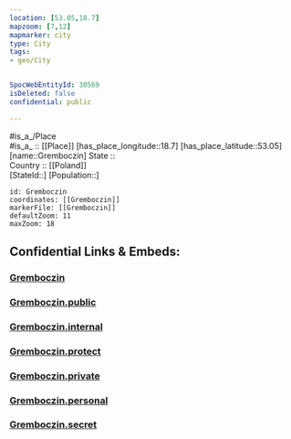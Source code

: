 ```yaml
---
location: [53.05,18.7] 
mapzoom: [7,12] 
mapmarker: city 
type: City
tags:
- geo/City


SpocWebEntityId: 30569
isDeleted: false
confidential: public

---
```

#is_a_/Place  
#is_a_ :: [[Place]] 
[has_place_longitude::18.7] 
[has_place_latitude::53.05] 
[name::Gremboczin] 
State ::  
Country :: [[Poland]]  
[StateId::] 
[Population::] 



```leaflet
id: Gremboczin
coordinates: [[Gremboczin]] 
markerFile: [[Gremboczin]] 
defaultZoom: 11 
maxZoom: 18
```


## Confidential Links & Embeds: 

### [Gremboczin](/_Standards/Earth/Continent/Europe/Europe~East/Poland/Provinces~Poland/Kuyavian-Pomeranian/City/Gremboczin.md) 

### [Gremboczin.public](/_public/Earth/Continent/Europe/Europe~East/Poland/Provinces~Poland/Kuyavian-Pomeranian/City/Gremboczin.public.md) 

### [Gremboczin.internal](/_internal/Earth/Continent/Europe/Europe~East/Poland/Provinces~Poland/Kuyavian-Pomeranian/City/Gremboczin.internal.md) 

### [Gremboczin.protect](/_protect/Earth/Continent/Europe/Europe~East/Poland/Provinces~Poland/Kuyavian-Pomeranian/City/Gremboczin.protect.md) 

### [Gremboczin.private](/_private/Earth/Continent/Europe/Europe~East/Poland/Provinces~Poland/Kuyavian-Pomeranian/City/Gremboczin.private.md) 

### [Gremboczin.personal](/_personal/Earth/Continent/Europe/Europe~East/Poland/Provinces~Poland/Kuyavian-Pomeranian/City/Gremboczin.personal.md) 

### [Gremboczin.secret](/_secret/Earth/Continent/Europe/Europe~East/Poland/Provinces~Poland/Kuyavian-Pomeranian/City/Gremboczin.secret.md)

